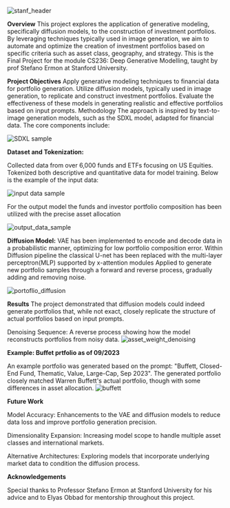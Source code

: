 ![stanf_header](https://github.com/user-attachments/assets/7fe2e6a5-dc34-4545-8136-d56d7ffe5c45)


**Overview**
This project explores the application of generative modeling, specifically diffusion models, to the construction of investment portfolios. 
By leveraging techniques typically used in image generation, we aim to automate and optimize the creation of investment portfolios based on specific criteria such as asset class, geography, and strategy.
This is the Final Project for the module CS236: Deep Generative Modelling, taught by prof Stefano Ermon at Stanford University.

**Project Objectives**
Apply generative modeling techniques to financial data for portfolio generation.
Utilize diffusion models, typically used in image generation, to replicate and construct investment portfolios.
Evaluate the effectiveness of these models in generating realistic and effective portfolios based on input prompts.
Methodology
The approach is inspired by text-to-image generation models, such as the SDXL model, adapted for financial data. The core components include:

![SDXL sample](https://github.com/user-attachments/assets/cbe2f77a-62ee-4235-962d-279f0f928c6e)

**Dataset and Tokenization:**

Collected data from over 6,000 funds and ETFs focusing on US Equities.
Tokenized both descriptive and quantitative data for model training. Below is the example of the input data:

![input data sample](https://github.com/user-attachments/assets/ec142594-bc46-42cf-884a-a5b6274eb38a)


For the output model the funds and investor portfolio composition has been utilized with the precise asset allocation

![output_data_sample](https://github.com/user-attachments/assets/b5c694a1-a934-4ba2-a446-68733735c42a)

**Diffusion Model:**
VAE has been implemented to encode and decode data in a probabilistic manner, optimizing for low portfolio composition error.
Within Diffusion pipeline the classical U-net has been replaced with the multi-layer perceptron(MLP) supported by x-attention modules 
Applied to generate new portfolio samples through a forward and reverse process, gradually adding and removing noise.

![portoflio_diffusion](https://github.com/user-attachments/assets/7650b572-7e1e-4260-a27c-62968549bb76)

**Results**
The project demonstrated that diffusion models could indeed generate portfolios that, while not exact, closely replicate the structure of actual portfolios based on input prompts.

Denoising Sequence:
A reverse process showing how the model reconstructs portfolios from noisy data.
![asset_weight_denoising](https://github.com/user-attachments/assets/0056bec8-6f97-44a6-9c75-10424aef61a4)

**Example: Buffet prtfolio as of 09/2023**

An example portfolio was generated based on the prompt: "Buffett, Closed-End Fund, Thematic, Value, Large-Cap, Sep 2023". The generated portfolio closely matched Warren Buffett's actual portfolio, though with some differences in asset allocation.
![buffett](https://github.com/user-attachments/assets/99941849-13ed-4e33-be22-7f062d9a1aea)

**Future Work**

Model Accuracy: Enhancements to the VAE and diffusion models to reduce data loss and improve portfolio generation precision.

Dimensionality Expansion: Increasing model scope to handle multiple asset classes and international markets.

Alternative Architectures: Exploring models that incorporate underlying market data to condition the diffusion process.

**Acknowledgements**

Special thanks to  Professor Stefano Ermon at Stanford University for his advice and to Elyas Obbad for mentorship throughout this project.






